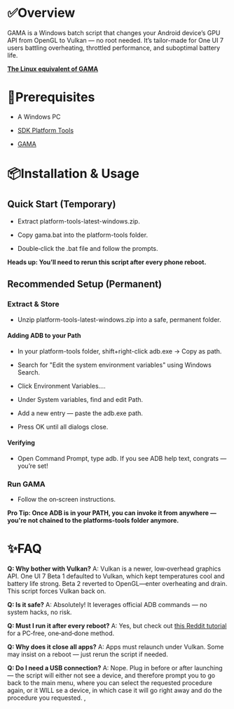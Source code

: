 # ✅Overview

GAMA is a Windows batch script that changes your Android device’s GPU API from OpenGL to Vulkan  — no root needed. It’s tailor-made for One UI 7 users battling overheating, throttled performance, and suboptimal battery life.

[**The Linux equivalent of GAMA**](https://github.com/Ameen-Sha-Cheerangan/s23-ultra-vulkan-linux-script)

# 🧩Prerequisites

* A Windows PC

* [SDK Platform Tools](https://dl.google.com/android/repository/platform-tools-latest-windows.zip)

* [GAMA](https://github.com/popovicialinc/gama/releases/latest)

# 📦Installation & Usage

## Quick Start (Temporary)

* Extract platform-tools-latest-windows.zip.

* Copy gama.bat into the platform-tools folder.

* Double‑click the .bat file and follow the prompts.

**Heads up: You’ll need to rerun this script after every phone reboot.**

## Recommended Setup (Permanent)

### Extract & Store

* Unzip platform-tools-latest-windows.zip into a safe, permanent folder.

#### Adding ADB to your Path

* In your platform-tools folder, shift+right-click adb.exe → Copy as path.

* Search for "Edit the system environment variables" using Windows Search.

* Click Environment Variables....

* Under System variables, find and edit Path.

* Add a new entry — paste the adb.exe path.

* Press OK until all dialogs close.

#### Verifying

* Open Command Prompt, type adb. If you see ADB help text, congrats  — you’re set!

### Run GAMA

* Follow the on‑screen instructions.

**Pro Tip: Once ADB is in your PATH, you can invoke it from anywhere — you're not chained to the platforms-tools folder anymore.**

# ✨FAQ

**Q: Why bother with Vulkan?** A: Vulkan is a newer, low‑overhead graphics API. One UI 7 Beta 1 defaulted to Vulkan, which kept temperatures cool and battery life strong. Beta 2 reverted to OpenGL—enter overheating and drain. This script forces Vulkan back on.

**Q: Is it safe?** A: Absolutely! It leverages official ADB commands — no system hacks, no risk.

**Q: Must I run it after every reboot?** A: Yes, but check out [this Reddit tutorial](https://www.reddit.com/r/GalaxyS23Ultra/comments/1kdsmks/comment/mqdq7o3/?context=3) for a PC‑free, one‑and‑done method.

**Q: Why does it close all apps?** A: Apps must relaunch under Vulkan. Some may insist on a reboot — just rerun the script if needed.

**Q: Do I need a USB connection?** A: Nope. Plug in before or after launching — the script will either not see a device, and therefore prompt you to go back to the main menu, where you can select the requested procedure again, or it WILL se a device, in which case it will go right away and do the procedure you requested.
, 
